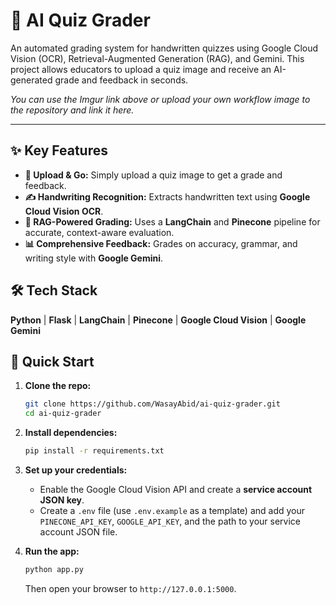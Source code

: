 

# 🤖 AI Quiz Grader

An automated grading system for handwritten quizzes using Google Cloud Vision (OCR), Retrieval-Augmented Generation (RAG), and Gemini. This project allows educators to upload a quiz image and receive an AI-generated grade and feedback in seconds.

 
*You can use the Imgur link above or upload your own workflow image to the repository and link it here.*

---

## ✨ Key Features

-   **📸 Upload & Go:** Simply upload a quiz image to get a grade and feedback.
-   **✍️ Handwriting Recognition:** Extracts handwritten text using **Google Cloud Vision OCR**.
-   **🧠 RAG-Powered Grading:** Uses a **LangChain** and **Pinecone** pipeline for accurate, context-aware evaluation.
-   **📊 Comprehensive Feedback:** Grades on accuracy, grammar, and writing style with **Google Gemini**.

## 🛠️ Tech Stack

**Python** | **Flask** | **LangChain** | **Pinecone** | **Google Cloud Vision** | **Google Gemini**

## 🚀 Quick Start

1.  **Clone the repo:**
    ```bash
    git clone https://github.com/WasayAbid/ai-quiz-grader.git
    cd ai-quiz-grader
    ```

2.  **Install dependencies:**
    ```bash
    pip install -r requirements.txt
    ```

3.  **Set up your credentials:**
    -   Enable the Google Cloud Vision API and create a **service account JSON key**.
    -   Create a `.env` file (use `.env.example` as a template) and add your `PINECONE_API_KEY`, `GOOGLE_API_KEY`, and the path to your service account JSON file.

4.  **Run the app:**
    ```bash
    python app.py
    ```
    Then open your browser to `http://127.0.0.1:5000`.
